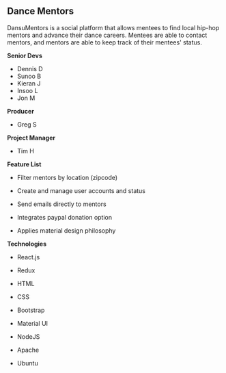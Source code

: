 ## Dance Mentors

DansuMentors is a social platform that allows mentees to find local hip-hop mentors and advance their
dance careers. Mentees are able to contact mentors, and mentors are able to keep track of their mentees' status.

**Senior Devs**

* Dennis D
* Sunoo B
* Kieran J
* Insoo L
* Jon M

**Producer**
* Greg S

**Project Manager**
* Tim H

**Feature List**

* Filter mentors by location (zipcode)

* Create and manage user accounts and status

* Send emails directly to mentors

* Integrates paypal donation option

* Applies material design philosophy

**Technologies**

* React.js

* Redux

* HTML

* CSS

* Bootstrap

* Material UI

* NodeJS

* Apache

* Ubuntu
